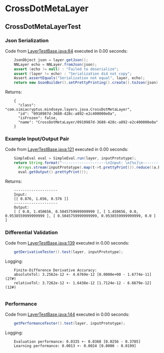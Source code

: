 # CrossDotMetaLayer
## CrossDotMetaLayerTest
### Json Serialization
Code from [LayerTestBase.java:84](../../../../../../../../MindsEye/src/test/java/com/simiacryptus/mindseye/layers/LayerTestBase.java#L84) executed in 0.00 seconds: 
```java
    JsonObject json = layer.getJson();
    NNLayer echo = NNLayer.fromJson(json);
    assert (echo != null) : "Failed to deserialize";
    assert (layer != echo) : "Serialization did not copy";
    Assert.assertEquals("Serialization not equal", layer, echo);
    return new GsonBuilder().setPrettyPrinting().create().toJson(json);
```

Returns: 

```
    {
      "class": "com.simiacryptus.mindseye.layers.java.CrossDotMetaLayer",
      "id": "0910987d-3688-428c-a892-e2c400000e0a",
      "isFrozen": false,
      "name": "CrossDotMetaLayer/0910987d-3688-428c-a892-e2c400000e0a"
    }
```



### Example Input/Output Pair
Code from [LayerTestBase.java:121](../../../../../../../../MindsEye/src/test/java/com/simiacryptus/mindseye/layers/LayerTestBase.java#L121) executed in 0.00 seconds: 
```java
    SimpleEval eval = SimpleEval.run(layer, inputPrototype);
    return String.format("--------------------\nInput: \n[%s]\n--------------------\nOutput: \n%s",
      Arrays.stream(inputPrototype).map(t->t.prettyPrint()).reduce((a,b)->a+",\n"+b).get(),
      eval.getOutput().prettyPrint());
```

Returns: 

```
    --------------------
    Input: 
    [[ 0.876, 1.656, 0.576 ]]
    --------------------
    Output: 
    [ [ 0.0, 1.450656, 0.5045759999999999 ], [ 1.450656, 0.0, 0.9538559999999999 ], [ 0.5045759999999999, 0.9538559999999999, 0.0 ] ]
```



### Differential Validation
Code from [LayerTestBase.java:139](../../../../../../../../MindsEye/src/test/java/com/simiacryptus/mindseye/layers/LayerTestBase.java#L139) executed in 0.00 seconds: 
```java
    getDerivativeTester().test(layer, inputPrototype);
```
Logging: 
```
    Finite-Difference Derivative Accuracy:
    absoluteTol: 3.2562e-12 +- 4.6769e-12 [0.0000e+00 - 1.6774e-11] (27#)
    relativeTol: 3.7262e-12 +- 1.6438e-12 [1.7124e-12 - 6.6679e-12] (12#)
    
```

### Performance
Code from [LayerTestBase.java:144](../../../../../../../../MindsEye/src/test/java/com/simiacryptus/mindseye/layers/LayerTestBase.java#L144) executed in 0.00 seconds: 
```java
    getPerformanceTester().test(layer, inputPrototype);
```
Logging: 
```
    Evaluation performance: 0.0335 +- 0.0360 [0.0256 - 0.3705]
    Learning performance: 0.0013 +- 0.0024 [0.0000 - 0.0199]
    
```

